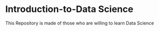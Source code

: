 # Introduction-to-Data Science
This Repository is made of those who are willing to learn Data Science
